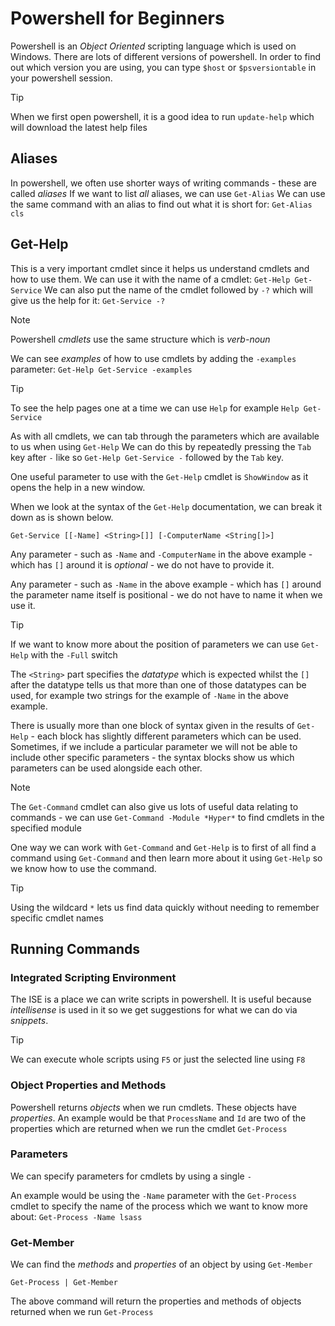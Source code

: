 # Powershell for Beginners

Powershell is an *Object Oriented* scripting language which is used on Windows. There are lots of different versions of powershell. In order to find out which version you are using, you can type `$host` or `$psversiontable` in your powershell session.

>[!TIP]
>When we first open powershell, it is a good idea to run `update-help` which will download the latest help files

## Aliases

In powershell, we often use shorter ways of writing commands - these are called *aliases* If we want to list *all* aliases, we can use `Get-Alias` We can use the same command with an alias to find out what it is short for: `Get-Alias cls`

## Get-Help

This is a very important cmdlet since it helps us understand cmdlets and how to use them. We can use it with the name of a cmdlet: `Get-Help Get-Service` We can also put the name of the cmdlet followed by `-?` which will give us the help for it: `Get-Service -?`

>[!NOTE]
>Powershell *cmdlets* use the same structure which is *verb-noun*

We can see *examples* of how to use cmdlets by adding the `-examples` parameter: `Get-Help Get-Service -examples`

>[!TIP]
>To see the help pages one at a time we can use `Help` for example `Help Get-Service`

As with all cmdlets, we can tab through the parameters which are available to us when using `Get-Help` We can do this by repeatedly pressing the `Tab` key after `-` like so `Get-Help Get-Service -` followed by the `Tab` key.

One useful parameter to use with the `Get-Help` cmdlet is `ShowWindow` as it opens the help in a new window.

When we look at the syntax of the `Get-Help` documentation, we can break it down as is shown below.

`Get-Service [[-Name] <String>[]] [-ComputerName <String[]>]`

Any parameter - such as `-Name` and `-ComputerName` in the above example - which has `[]` around it is *optional* - we do not have to provide it.

Any parameter - such as `-Name` in the above example - which has `[]` around the parameter name itself is positional - we do not have to name it when we use it.

>[!TIP]
>If we want to know more about the position of parameters we can use `Get-Help` with the `-Full` switch

The `<String>` part specifies the *datatype* which is expected whilst the `[]` after the datatype tells us that more than one of those datatypes can be used, for example two strings for the example of `-Name` in the above example.

There is usually more than one block of syntax given in the results of `Get-Help` - each block has slightly different parameters which can be used. Sometimes, if we include a particular parameter we will not be able to include other specific parameters - the syntax blocks show us which parameters can be used alongside each other.

>[!NOTE]
>The `Get-Command` cmdlet can also give us lots of useful data relating to commands - we can use `Get-Command -Module *Hyper*` to find cmdlets in the specified module

One way we can work with `Get-Command` and `Get-Help` is to first of all find a command using `Get-Command` and then learn more about it using `Get-Help` so we know how to use the command.

>[!TIP]
>Using the wildcard `*` lets us find data quickly without needing to remember specific cmdlet names

## Running Commands

### Integrated Scripting Environment

The ISE is a place we can write scripts in powershell. It is useful because *intellisense* is used in it so we get suggestions for what we can do via *snippets*.

>[!TIP]
>We can execute whole scripts using `F5` or just the selected line using `F8`

### Object Properties and Methods

Powershell returns *objects* when we run cmdlets. These objects have *properties*. An example would be that `ProcessName` and `Id` are two of the properties which are returned when we run the cmdlet `Get-Process`

### Parameters

We can specify parameters for cmdlets by using a single `-`

An example would be using the `-Name` parameter with the `Get-Process` cmdlet to specify the name of the process which we want to know more about: `Get-Process -Name lsass`

### Get-Member

We can find the *methods* and *properties* of an object by using `Get-Member`

`Get-Process | Get-Member`

The above command will return the properties and methods of objects returned when we run `Get-Process`


